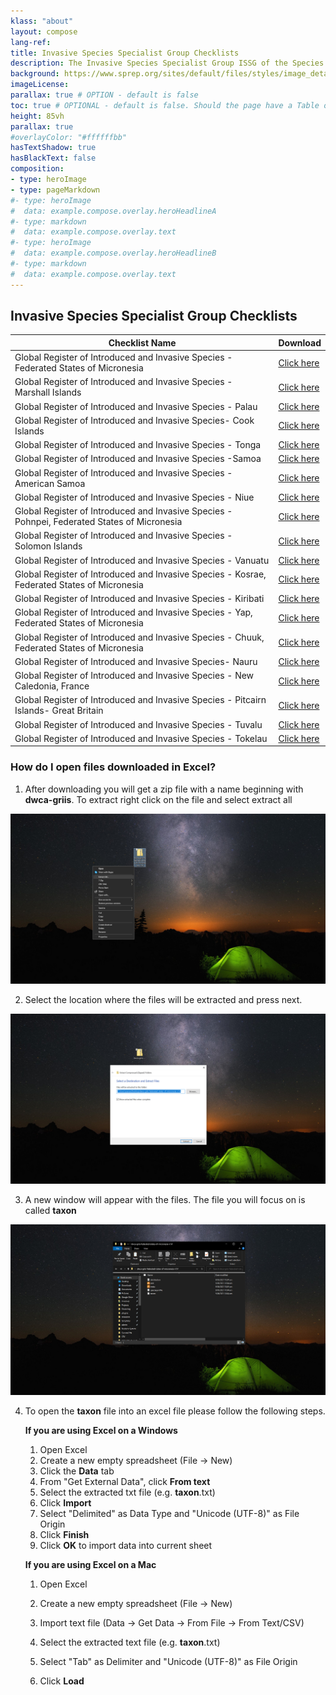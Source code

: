 ```yaml
---
klass: "about"
layout: compose
lang-ref: 
title: Invasive Species Specialist Group Checklists
description: The Invasive Species Specialist Group ISSG of the Species Survival Commission of the International Union for Conservation of Nature is a global network of scientific and policy experts on invasive species. 
background: https://www.sprep.org/sites/default/files/styles/image_detai_670_400_/public/images/news/SAM1%20Matafaa%20Mangrove%20Conservation%20Area%2C%20Upolu%2C%20Samoa%20%C2%A9%20S.%20Chape.jpg?itok=8jCOpCnW
imageLicense: 
parallax: true # OPTION - default is false
toc: true # OPTIONAL - default is false. Should the page have a Table of Contents
height: 85vh
parallax: true
#overlayColor: "#ffffffbb"
hasTextShadow: true
hasBlackText: false
composition:
- type: heroImage
- type: pageMarkdown
#- type: heroImage
#  data: example.compose.overlay.heroHeadlineA
#- type: markdown
#  data: example.compose.overlay.text
#- type: heroImage
#  data: example.compose.overlay.heroHeadlineB
#- type: markdown
#  data: example.compose.overlay.text
---
```


## Invasive Species Specialist Group Checklists

| Checklist Name                                               | Download                                                     |
| ------------------------------------------------------------ | ------------------------------------------------------------ |
| Global Register of Introduced  and Invasive Species - Federated States of Micronesia | [Click here](https://cloud.gbif.org/griis/archive.do?r=griis-federated-states-of-micronesia) |
| Global Register of  Introduced and Invasive Species - Marshall Islands | [Click here](https://cloud.gbif.org/griis/archive.do?r=griis-marshall-islands) |
| Global Register of Introduced and Invasive Species  - Palau  | [Click here](https://cloud.gbif.org/griis/archive.do?r=palau_griis_gbif) |
| Global Register of  Introduced and Invasive Species- Cook Islands | [Click here](https://cloud.gbif.org/griis/archive.do?r=griis-gbif-cook-islands) |
| Global Register of Introduced and Invasive Species  - Tonga  | [Click here](https://cloud.gbif.org/griis/archive.do?r=tonga_griis_gbif) |
| Global Register of  Introduced and Invasive Species -Samoa   | [Click here](https://cloud.gbif.org/griis/archive.do?r=samoa_griis_gbif) |
| Global Register of Introduced and Invasive Species  - American Samoa | [Click here](https://cloud.gbif.org/griis/archive.do?r=american-samoa_griis_gbif) |
| Global Register of  Introduced and Invasive Species - Niue   | [Click here](https://cloud.gbif.org/griis/archive.do?r=niue_griis_gbif) |
| Global Register of Introduced and Invasive Species  - Pohnpei, Federated States of Micronesia | [Click here](https://cloud.gbif.org/griis/archive.do?r=griis-federated_states_of_micornesia-pohnpei) |
| Global Register of  Introduced and Invasive Species - Solomon Islands | [Click here](https://cloud.gbif.org/griis/archive.do?r=solomon_islands_griis) |
| Global Register of Introduced and Invasive Species  - Vanuatu | [Click here](https://cloud.gbif.org/griis/archive.do?r=vanuatu-griis-gbif) |
| Global Register of  Introduced and Invasive Species - Kosrae, Federated States of Micronesia | [Click here](https://cloud.gbif.org/griis/archive.do?r=federated_states_of_micronesia_kosrae-griis) |
| Global Register of Introduced and Invasive Species  - Kiribati | [Click here](https://cloud.gbif.org/griis/archive.do?r=griis-kiribati) |
| Global Register of  Introduced and Invasive Species - Yap, Federated States of Micronesia | [Click here](https://cloud.gbif.org/griis/archive.do?r=federated_states_of_micronesia_yap_griis_gbif) |
| Global Register of Introduced and Invasive Species  - Chuuk, Federated States of Micronesia | [Click here](https://cloud.gbif.org/griis/archive.do?r=fem_chuuk-griis-gbif) |
| Global Register of  Introduced and Invasive Species- Nauru   | [Click here](https://cloud.gbif.org/griis/archive.do?r=griis-nauru) |
| Global Register of Introduced and Invasive Species  - New Caledonia, France | [Click here](https://cloud.gbif.org/griis/archive.do?r=griis-new-caledonia) |
| Global Register of  Introduced and Invasive Species - Pitcairn Islands- Great Britain | [Click here](https://cloud.gbif.org/griis/archive.do?r=pitcairn_islands_griis) |
| Global Register of Introduced and Invasive Species  - Tuvalu | [Click here](https://cloud.gbif.org/griis/archive.do?r=griis-tuvalu) |
| Global Register of  Introduced and Invasive Species - Tokelau | [Click here](https://cloud.gbif.org/griis/archive.do?r=griis-tokelau) |

### How do I open files downloaded in Excel?

1. After downloading you will get a zip file with a name beginning with **dwca-griis**. To extract right click on the file and select extract all

![1](assets/images/Open-files-to-excel/1.png)

2. Select the location where the files will be extracted and press next.

![1](assets/images/Open-files-to-excel/2.png)

3. A new window will appear with the files. The file you will focus on is called **taxon**

![1](assets/images/Open-files-to-excel/3.png)

4. To open the **taxon** file into an excel file please follow the following steps.

   **If you are using Excel on a Windows**

   1. Open Excel
   2. Create a new empty spreadsheet (File → New)
   3. Click the **Data** tab
   4. From "Get External Data", click **From text**
   5. Select the extracted txt file (e.g. **taxon**.txt)
   6. Click **Import**
   7. Select "Delimited" as Data Type and "Unicode (UTF-8)" as File Origin
   8. Click **Finish**
   9. Click **OK** to import data into current sheet

   **If you are using Excel on a Mac**

   1. Open Excel

   2. Create a new empty spreadsheet (File → New)

   3. Import text file (Data → Get Data → From File → From Text/CSV)

   4. Select the extracted text file (e.g. **taxon**.txt)

   5. Select "Tab" as Delimiter and "Unicode (UTF-8)" as File Origin

   6. Click **Load**

      
